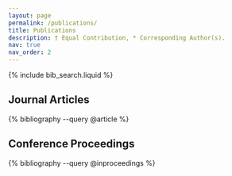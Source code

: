 ```yaml
---
layout: page
permalink: /publications/
title: Publications
description: † Equal Contribution, * Corresponding Author(s).
nav: true
nav_order: 2
---
```


<!-- Bibsearch Feature -->
{% include bib_search.liquid %}

<!-- Journal Articles -->
## Journal Articles
<div class="publications">
  {% bibliography --query @article %}
</div>

<!-- Conference Proceedings -->
## Conference Proceedings
<div class="publications">
  {% bibliography --query @inproceedings %}
</div>
